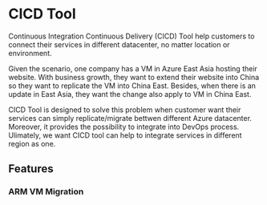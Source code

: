 # CICD Tool

Continuous Integration Continuous Delivery (CICD) Tool help customers to connect their services in different datacenter, no matter location or environment. 

Given the scenario, one company has a VM in Azure East Asia hosting their website. With business growth, they want to extend their website into China so they want to replicate the VM into China East. Besides, when there is an update in East Asia, they want the change also apply to VM in China East.

CICD Tool is designed to solve this problem when customer want their services can simply replicate/migrate bettwen different Azure datacenter. Moreover, it provides the possibility to integrate into DevOps process. Ulimately, we want CICD tool can help to integrate services in different region as one.

## Features

### ARM VM Migration

